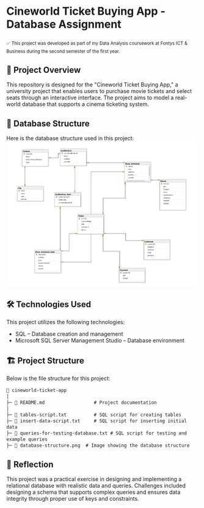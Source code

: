 # Cineworld Ticket Buying App - Database Assignment

<sub> ✅ This project was developed as part of my Data Analysis coursework at Fontys ICT & Business during the second semester of the first year.  </sub>  

## 📌 Project Overview
This repository is designed for the "Cineworld Ticket Buying App," a university project that enables users to purchase movie tickets and select seats through an interactive interface. The project aims to model a real-world database that supports a cinema ticketing system.

## 🧱 Database Structure
Here is the database structure used in this project:
![Database Structure](database-structure.png)


## 🛠 Technologies Used
This project utilizes the following technologies:

- SQL – Database creation and management
- Microsoft SQL Server Management Studio – Database environment

## 🏗️ Project Structure 

Below is the file structure for this project:

```plaintext
📂 cineworld-ticket-app
│
├─ 📄 README.md                  # Project documentation
│
├─ 📄 tables-script.txt          # SQL script for creating tables
├─ 📄 insert-data-script.txt     # SQL script for inserting initial data
├─ 📄 queries-for-testing-database.txt # SQL script for testing and example queries
├─ 📄 database-structure.png  # Image showing the database structure
```

## 📝 Reflection
This project was a practical exercise in designing and implementing a relational database with realistic data and queries. Challenges included designing a schema that supports complex queries and ensures data integrity through proper use of keys and constraints.
